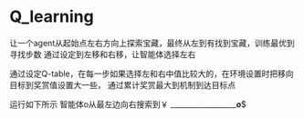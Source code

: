 # Q_learning
让一个agent从起始点左右方向上探索宝藏，最终从左到有找到宝藏，训练最优到寻找步数
通过设定到左移和右移，让智能体选择左右

通过设定Q-table，在每一步如果选择左和右中值比较大的，在环境设置时把移向目标到奖赏值设置大一些，
通过累计奖赏最大到机制到达目标点



运行如下所示
智能体o从最左边向右搜索到￥
___________________________o_________$
